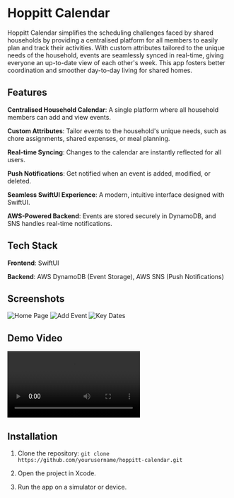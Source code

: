 # Hoppitt Calendar

Hoppitt Calendar simplifies the scheduling challenges faced by shared households by providing a centralised platform for all members to easily plan and track their activities. With custom attributes tailored to the unique needs of the household, events are seamlessly synced in real-time, giving everyone an up-to-date view of each other's week. This app fosters better coordination and smoother day-to-day living for shared homes.


## Features

**Centralised Household Calendar**: A single platform where all household members can add and view events.

**Custom Attributes**: Tailor events to the household's unique needs, such as chore assignments, shared expenses, or meal planning.

**Real-time Syncing**: Changes to the calendar are instantly reflected for all users.

**Push Notifications**: Get notified when an event is added, modified, or deleted.

**Seamless SwiftUI Experience**: A modern, intuitive interface designed with SwiftUI.

**AWS-Powered Backend**: Events are stored securely in DynamoDB, and SNS handles real-time notifications.


## Tech Stack

**Frontend**: SwiftUI

**Backend**: AWS DynamoDB (Event Storage), AWS SNS (Push Notifications)


## Screenshots
![Home Page](docs/hoppitt-calendar-home.png)
![Add Event](docs/hoppitt-calendar-addevent.png)
![Key Dates](docs/hoppitt-calendar-keydates.png)


## Demo Video
![Walkthrough](docs/hoppitt-calendar-walkthrough.mp4)


## Installation

1. Clone the repository: `git clone https://github.com/yourusername/hoppitt-calendar.git`

2. Open the project in Xcode.

3. Run the app on a simulator or device.
